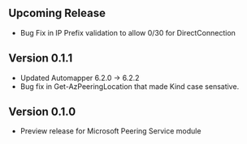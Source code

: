 <!--
    Please leave this section at the top of the change log.

    Changes for the upcoming release should go under the section titled "Upcoming Release", and should adhere to the following format:

    ## Upcoming Release
    * Overview of change #1
        - Additional information about change #1
    * Overview of change #2
        - Additional information about change #2
        - Additional information about change #2
    * Overview of change #3
    * Overview of change #4
        - Additional information about change #4

    ## YYYY.MM.DD - Version X.Y.Z (Previous Release)
    * Overview of change #1
        - Additional information about change #1
-->
## Upcoming Release
* Bug Fix in IP Prefix validation to allow 0/30 for DirectConnection
## Version 0.1.1
* Updated Automapper 6.2.0 -> 6.2.2 
* Bug fix in Get-AzPeeringLocation that made Kind case sensative.
## Version 0.1.0
* Preview release for Microsoft Peering Service module